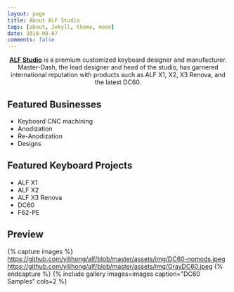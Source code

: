 ```yaml
---
layout: page
title: About ALF Studio
tags: [about, Jekyll, theme, moon]
date: 2018-08-07
comments: false
---
```

    
<center><a href="https://alfstudio.club"><b>ALF Studio</b></a> is a premium customized keyboard designer and manufacturer. Master-Dash, the lead designer and head of the studio, has garnered international reputation with products such as ALF X1, X2, X3 Renova, and the latest DC60.</center>

## Featured Businesses
* Keyboard CNC machining
* Anodization
* Re-Anodization
* Designs

## Featured Keyboard Projects
* ALF X1
* ALF X2
* ALF X3 Renova
* DC60
* F62-PE

## Preview

{% capture images %}
    https://github.com/yilihong/alf/blob/master/assets/img/DC60-nomods.jpeg
    https://github.com/yilihong/alf/blob/master/assets/img/GrayDC60.jpeg
{% endcapture %}
{% include gallery images=images caption="DC60 Samples" cols=2 %}

